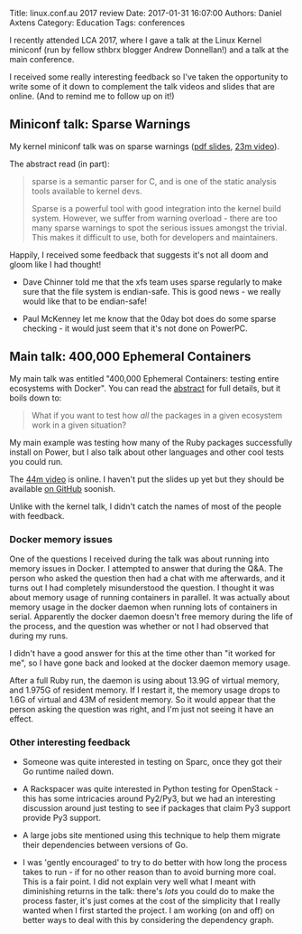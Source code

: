 Title: linux.conf.au 2017 review
Date: 2017-01-31 16:07:00
Authors: Daniel Axtens
Category: Education
Tags: conferences

I recently attended LCA 2017, where I gave a talk at the Linux Kernel miniconf (run by fellow sthbrx blogger Andrew Donnellan!) and a talk at the main conference.

I received some really interesting feedback so I've taken the opportunity to write some of it down to complement the talk videos and slides that are online. (And to remind me to follow up on it!)

## Miniconf talk: Sparse Warnings

My kernel miniconf talk was on sparse warnings ([pdf slides](https://github.com/daxtens/sparse-warnings-talk/blob/master/talk.pdf), [23m video](https://www.youtube.com/watch?v=hmCukzpevUc)).

The abstract read (in part):

> sparse is a semantic parser for C, and is one of the static analysis tools available to kernel devs.
>
> Sparse is a powerful tool with good integration into the kernel build system. However, we suffer from warning overload - there are too many sparse warnings to spot the serious issues amongst the trivial. This makes it difficult to use, both for developers and maintainers.

Happily, I received some feedback that suggests it's not all doom and gloom like I had thought!

 * Dave Chinner told me that the xfs team uses sparse regularly to make sure that the file system is endian-safe. This is good news - we really would like that to be endian-safe!
  
 * Paul McKenney let me know that the 0day bot does do some sparse checking - it would just seem that it's not done on PowerPC.

## Main talk: 400,000 Ephemeral Containers

My main talk was entitled "400,000 Ephemeral Containers: testing entire ecosystems with Docker". You can read the [abstract](https://linux.conf.au/schedule/presentation/81/) for full details, but it boils down to:

> What if you want to test how _all_ the packages in a given ecosystem work in a given situation?

My main example was testing how many of the Ruby packages successfully install on Power, but I also talk about other languages and other cool tests you could run.

The [44m video](https://www.youtube.com/watch?v=v7wSqOQeGhA) is online. I haven't put the slides up yet but they should be available [on GitHub](https://github.com/daxtens/400000-ephemeral-containers) soonish.

Unlike with the kernel talk, I didn't catch the names of most of the people with feedback.

### Docker memory issues

One of the questions I received during the talk was about running into memory issues in Docker. I attempted to answer that during the Q&A. The person who asked the question then had a chat with me afterwards, and it turns out I had completely misunderstood the question. I thought it was about memory usage of running containers in parallel. It was actually about memory usage in the docker daemon when running lots of containers in serial. Apparently the docker daemon doesn't free memory during the life of the process, and the question was whether or not I had observed that during my runs.

I didn't have a good answer for this at the time other than "it worked for me", so I have gone back and looked at the docker daemon memory usage.

After a full Ruby run, the daemon is using about 13.9G of virtual memory, and 1.975G of resident memory. If I restart it, the memory usage drops to 1.6G of virtual and 43M of resident memory. So it would appear that the person asking the question was right, and I'm just not seeing it have an effect.

### Other interesting feedback

  * Someone was quite interested in testing on Sparc, once they got their Go runtime nailed down.

  * A Rackspacer was quite interested in Python testing for OpenStack - this has some intricacies around Py2/Py3, but we had an interesting discussion around just testing to see if packages that claim Py3 support provide Py3 support.
    
  * A large jobs site mentioned using this technique to help them migrate their dependencies between versions of Go.

  * I was 'gently encouraged' to try to do better with how long the process takes to run - if for no other reason than to avoid burning more coal. This is a fair point. I did not explain very well what I meant with diminishing returns in the talk: there's *lots* you could do to make the process faster, it's just comes at the cost of the simplicity that I really wanted when I first started the project. I am working (on and off) on better ways to deal with this by considering the dependency graph.

